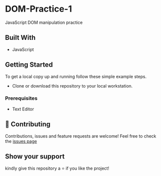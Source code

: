 # DOM-Practice-1
JavaScript DOM manipulation practice

## Built With
- JavaScript

## Getting Started

To get a local copy up and running follow these simple example steps.
- Clone or download this repository to your local workstation.

### Prerequisites
- Text Editor 

## :handshake: Contributing
Contributions, issues and feature requests are welcome!
Feel free to check the [issues page](https://github.com/nothembah/DOM-Practice-1/issues)

## Show your support

kindly give this repository a :star: if you like the project!
